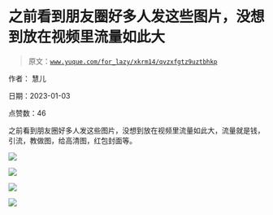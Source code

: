 # 之前看到朋友圈好多人发这些图片，没想到放在视频里流量如此大

> 原文：[`www.yuque.com/for_lazy/xkrm14/qvzxfgtz9uztbhkp`](https://www.yuque.com/for_lazy/xkrm14/qvzxfgtz9uztbhkp)

作者： 慧儿 

日期：2023-01-03 

点赞数：46 

之前看到朋友圈好多人发这些图片，没想到放在视频里流量如此大，流量就是钱，引流，教做图，给高清图，红包封面等。 

![](img/36b60aa601de5b75814eaa89038e398a.png)  

![](img/621f35581d4fd5c90f79facbea63b17c.png) 

![](img/d98beb7333a73b29543012028b4e2c95.png) 

![](img/5e716f9e6d4aada08379b4e28a0b29d1.png) 

